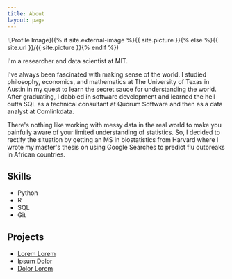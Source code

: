 ```yaml
---
title: About
layout: page
---
```

![Profile Image]({% if site.external-image %}{{ site.picture }}{% else %}{{ site.url }}/{{ site.picture }}{% endif %})

<p>I'm a researcher and data scientist at MIT.</p>

<p>I've always been fascinated with making sense of the world. I studied philosophy, economics, and mathematics at The University of Texas in Austin in my quest to learn the secret sauce for understanding the world. After graduating, I dabbled in software development and learned the hell outta SQL as a technical consultant at Quorum Software and then as a data analyst at Comlinkdata.</p>

<p>There's nothing like working with messy data in the real world to make you painfully aware of your limited understanding of statistics. So, I decided to rectify the situation by getting an MS in biostatistics from Harvard where I wrote my master's thesis on using Google Searches to predict flu outbreaks in African countries. </p>

<h2>Skills</h2>

<ul class="skill-list">
	<li>Python</li>
	<li>R</li>
	<li>SQL</li>
	<li>Git</li>
</ul>

<h2>Projects</h2>

<ul>
	<li><a href="https://github.com/">Lorem Lorem</a></li>
	<li><a href="https://github.com/">Ipsum Dolor</a></li>
	<li><a href="https://github.com/">Dolor Lorem</a></li>
</ul>
